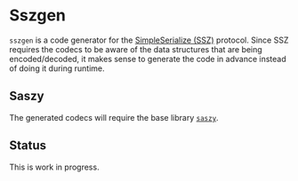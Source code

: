 # Sszgen

`sszgen` is a code generator for the [SimpleSerialize (SSZ)](https://github.com/ethereum/eth2.0-specs/blob/dev/specs/simple-serialize.md)
protocol. Since SSZ requires the codecs to be aware of the data structures that are being encoded/decoded, 
it makes sense to generate the code in advance instead of doing it during runtime. 

## Saszy

The generated codecs will require the base library [`saszy`](https://github.com/holiman/saszy).

## Status

This is work in progress.